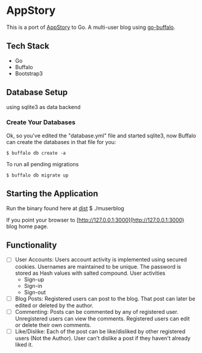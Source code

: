 # AppStory
This is a port of [AppStory](https://github.com/jnoortheen/appstory) to Go. A multi-user blog using 
[go-buffalo](https://github.com/gobuffalo/buffalo).

## Tech Stack
- Go
- Buffalo
- Bootstrap3

## Database Setup

using sqlite3 as data backend

### Create Your Databases

Ok, so you've edited the "database.yml" file and started sqlite3, now Buffalo can create the databases in that file for you:

	$ buffalo db create -a

To run all pending migrations

	$ buffalo db migrate up

## Starting the Application

Run the binary found here at [dist](./dist)
	$ ./muserblog

If you point your browser to [http://127.0.0.1:3000](http://127.0.0.1:3000) blog home page.

## Functionality
-[ ] User Accounts:
  Users account activity is implemented using secured cookies. Usernames are maintained to be unique. The password is stored as Hash values with salted compound.
  User activities  
  - Sign-up
  - Sign-in 
  - Sign-out 
-[ ] Blog Posts:
  Registered users can post to the blog. That post can later be edited or deleted by the author.
-[ ] Commenting:
  Posts can be commented by any of registered user. Unregistered users can view the comments. Registered users can edit or delete their own comments.
-[ ] Like/Dislike:
  Each of the post can be like/disliked by other registered users (Not the Author). User can't dislike a post if they haven't already liked it.
